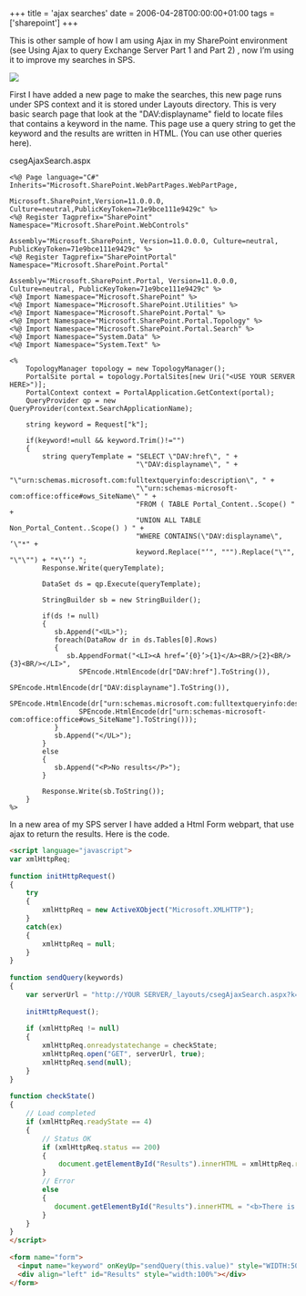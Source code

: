 +++
title = 'ajax searches'
date = 2006-04-28T00:00:00+01:00
tags = ['sharepoint']
+++

This is other sample of how I am using Ajax in my SharePoint environment (see Using Ajax to query Exchange Server Part 1 and Part 2) , now I’m using it to improve my searches in SPS.

![](images/Sharepoint/ajax_search.gif)

First I have added a new page to make the searches, this new page runs under SPS context and it is stored under Layouts directory. This is very basic search page that look at the "DAV:displayname" field to locate files that contains a keyword in the name. This page use a query string to get the keyword and the results are written in HTML. (You can use other queries here).
 

csegAjaxSearch.aspx

```
<%@ Page language="C#" Inherits="Microsoft.SharePoint.WebPartPages.WebPartPage,

Microsoft.SharePoint,Version=11.0.0.0, Culture=neutral,PublicKeyToken=71e9bce111e9429c" %>
<%@ Register Tagprefix="SharePoint" Namespace="Microsoft.SharePoint.WebControls"

Assembly="Microsoft.SharePoint, Version=11.0.0.0, Culture=neutral, PublicKeyToken=71e9bce111e9429c" %> 
<%@ Register Tagprefix="SharePointPortal" Namespace="Microsoft.SharePoint.Portal"

Assembly="Microsoft.SharePoint.Portal, Version=11.0.0.0, Culture=neutral, PublicKeyToken=71e9bce111e9429c" %> 
<%@ Import Namespace="Microsoft.SharePoint" %> 
<%@ Import Namespace="Microsoft.SharePoint.Utilities" %> 
<%@ Import Namespace="Microsoft.SharePoint.Portal" %>
<%@ Import Namespace="Microsoft.SharePoint.Portal.Topology" %>
<%@ Import Namespace="Microsoft.SharePoint.Portal.Search" %>
<%@ Import Namespace="System.Data" %>
<%@ Import Namespace="System.Text" %>
 
<%
    TopologyManager topology = new TopologyManager();
    PortalSite portal = topology.PortalSites[new Uri("<USE YOUR SERVER HERE>")];
    PortalContext context = PortalApplication.GetContext(portal);
    QueryProvider qp = new QueryProvider(context.SearchApplicationName);
 
    string keyword = Request["k"];
    
    if(keyword!=null && keyword.Trim()!="")
    {
        string queryTemplate = "SELECT \"DAV:href\", " +
                               "\"DAV:displayname\", " +
                               "\"urn:schemas.microsoft.com:fulltextqueryinfo:description\", " +
                               "\"urn:schemas-microsoft-com:office:office#ows_SiteName\" " +
                               "FROM ( TABLE Portal_Content..Scope() " +
                               "UNION ALL TABLE Non_Portal_Content..Scope() ) " +
                               "WHERE CONTAINS(\"DAV:displayname\", ‘\"*" + 
                               keyword.Replace("‘", """).Replace("\"", "\"\"") + "*\"‘) ";
        Response.Write(queryTemplate);
        
        DataSet ds = qp.Execute(queryTemplate);
 
        StringBuilder sb = new StringBuilder();
    
        if(ds != null)
        {
           sb.Append("<UL>");
           foreach(DataRow dr in ds.Tables[0].Rows)
           {
              sb.AppendFormat("<LI><A href=’{0}’>{1}</A><BR/>{2}<BR/>{3}<BR/></LI>",
                 SPEncode.HtmlEncode(dr["DAV:href"].ToString()),
                 SPEncode.HtmlEncode(dr["DAV:displayname"].ToString()),
                 SPEncode.HtmlEncode(dr["urn:schemas.microsoft.com:fulltextqueryinfo:description"].ToString()),
                 SPEncode.HtmlEncode(dr["urn:schemas-microsoft-com:office:office#ows_SiteName"].ToString()));
           }
           sb.Append("</UL>");
        }
        else
        {
           sb.Append("<P>No results</P>");
        }
      
        Response.Write(sb.ToString());
    }
%>   
```

In a new area of my SPS server I have added a Html Form webpart, that use ajax to return the results. Here is the code.


```html
<script language="javascript">
var xmlHttpReq;
 
function initHttpRequest()
{
    try 
    {
        xmlHttpReq = new ActiveXObject("Microsoft.XMLHTTP");
    }
    catch(ex)
    {
        xmlHttpReq = null;
    }    
}
 
function sendQuery(keywords)
{
    var serverUrl = "http://YOUR SERVER/_layouts/csegAjaxSearch.aspx?k=" + keywords;
    
    initHttpRequest();
   
    if (xmlHttpReq != null)
    {
        xmlHttpReq.onreadystatechange = checkState;
        xmlHttpReq.open("GET", serverUrl, true);
        xmlHttpReq.send(null);
    }    
}
 
function checkState()
{
    // Load completed
    if (xmlHttpReq.readyState == 4)  
    {
        // Status OK
        if (xmlHttpReq.status == 200)
        {
            document.getElementById("Results").innerHTML = xmlHttpReq.responseText;
        }
        // Error
        else
        {
           document.getElementById("Results").innerHTML = "<b>There is an error in the service</b>";
        }
    }
}
</script>
 
<form name="form">
  <input name="keyword" onKeyUp="sendQuery(this.value)" style="WIDTH:500px" autocomplete="off">
  <div align="left" id="Results" style="width:100%"></div>
</form>
```